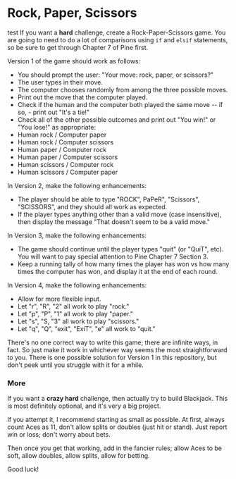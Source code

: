 # Rock, Paper, Scissors
test
If you want a **hard** challenge, create a Rock-Paper-Scissors game. You are going to need to do a lot of comparisons using `if` and `elsif` statements, so be sure to get through Chapter 7 of Pine first.

Version 1 of the game should work as follows:

 - You should prompt the user: "Your move: rock, paper, or scissors?"
 - The user types in their move.
 - The computer chooses randomly from among the three possible moves.
 - Print out the move that the computer played.
 - Check if the human and the computer both played the same move -- if so, - print out "It's a tie!"
 - Check all of the other possible outcomes and print out "You win!" or "You lose!" as appropriate:
  - Human rock / Computer paper
  - Human rock / Computer scissors
  - Human paper / Computer rock
  - Human paper / Computer scissors
  - Human scissors / Computer rock
  - Human scissors / Computer paper

In Version 2, make the following enhancements:

 - The player should be able to type "ROCK", PaPeR", "Scissors", "SCISSORS", and they should all work as expected.
 - If the player types anything other than a valid move (case insensitive), then display the message "That doesn't seem to be a valid move."

In Version 3, make the following enhancements:

 - The game should continue until the player types "quit" (or "QuiT", etc). You will want to pay special attention to Pine Chapter 7 Section 3.
 - Keep a running tally of how many times the player has won vs how many times the computer has won, and display it at the end of each round.

In Version 4, make the following enhancements:

 - Allow for more flexible input.
  - Let "r", "R", "2" all work to play "rock."
  - Let "p", "P", "1" all work to play "paper."
  - Let "s", "S, "3" all work to play "scissors."
  - Let "q", "Q", "exit", "ExiT", "e" all work to "quit."

There's no one correct way to write this game; there are infinite ways, in fact. So just make it work in whichever way seems the most straightforward to you. There is one possible solution for Version 1 in this repository, but don't peek until you struggle with it for a while.

### More

If you want a **crazy hard** challenge, then actually try to build Blackjack. This is most definitely optional, and it's very a big project.

If you attempt it, I recommend starting as small as possible. At first, always count Aces as 11, don't allow splits or doubles (just hit or stand). Just report win or loss; don't worry about bets.

Then once you get that working, add in the fancier rules; allow Aces to be soft, allow doubles, allow splits, allow for betting.

Good luck!
